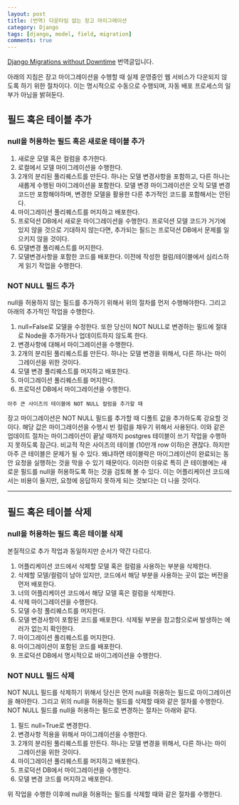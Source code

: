 ```yaml
---
layout: post
title: (번역) 다운타임 없는 장고 마이그레이션
category: Django
tags: [django, model, field, migration]
comments: true
---
```


[Django Migrations without Downtime](https://gist.github.com/majackson/493c3d6d4476914ca9da63f84247407b) 번역글입니다.

아래의 지침은 장고 마이그레이션을 수행할 때 실제 운영중인 웹 서비스가 다운되지 않도록 하기 위한 절차이다.
이는 명시적으로 수동으로 수행되며, 자동 배포 프로세스의 일부가 아님을 밝혀둔다.

## 필드 혹은 테이블 추가

### null을 허용하는 필드 혹은 새로운 테이블 추가
1. 새로운 모델 혹은 컬럼을 추가한다.
2. 로컬에서 모델 마이그레이션을 수행한다.
3. 2개의 분리된 풀리퀘스트를 만든다. 하나는 모델 변경사항을 포함하고, 다른 하나는 새롭게 수행된 마이그레이션을 포함한다. 모델 변경 마이그레이션은 오직 모델 변경 코드만 포함해야하며, 변경한 모델을 활용한 다른 추가적인 코드를 포함해서는 안된다.
4. 마이그레이션 풀리퀘스트를 머지하고 배포한다.
5. 프로덕션 DB에서 새로운 마이그레이션을 수행한다. 프로덕션 모델 코드가 거기에 있지 않을 것으로 기대하지 않는다면, 추가되는 필드는 프로덕션 DB에서 문제를 일으키지 않을 것이다.
6. 모델변경 풀리퀘스트를 머지한다.
7. 모델변경사항을 포함한 코드를 배포한다. 이전에 작성한 컬럼/테이블에서 심리스하게 읽기 작업을 수행한다.

### NOT NULL 필드 추가
null을 허용하지 않는 필드를 추가하기 위해서 위의 절차를 먼저 수행해야한다. 그리고 아래의 추가적인 작업을 수행한다.

1. null=False로 모델을 수정한다. 또한 당신이 NOT NULL로 변경하는 필드에 절대로 Node을 추가하거나 업데이트하지 않도록 한다.
2. 변경사항에 대해서 마이그레이션을 수행한다.
3. 2개의 분리된 풀리퀘스트를 만든다. 하나는 모델 변경을 위해서, 다른 하나는 마이그레이션을 위한 것이다.
4. 모델 변경 풀리퀘스트를 머지하고 배포한다.
5. 마이그레이션 풀리퀘스트를 머지한다.
6. 프로덕션 DB에서 마이그레이션을 수행한다.

`아주 큰 사이즈의 테이블에 NOT NULL 컬럼을 추가할 때`

장고 마이그레이션은 NOT NULL 필드를 추가할 때 디폴트 값을 추가하도록 강요할 것이다. 해당 값은 마이그레이션을 수행시 빈 컬럼을 채우기 위해서 사용된다. 이와 같은 업데이트 절차는 마이그레이션이 끝날 때까지 postgres 테이블이 쓰기 작업을 수행하지 못하도록 잠근다. 비교적 작은 사이즈의 테이블 (10만개 row 이하)은 괜찮다. 하지만 아주 큰 테이블은 문제가 될 수 있다. 왜냐하면 테이블락은 마이그레이션이 완료되는 동안 요청을 실행하는 것을 막을 수 있기 때문이다. 이러한 이유로 특히 큰 테이블에는 새로운 필드를 null을 허용하도록 하는 것을 검토해 볼 수 있다. 이는 어플리케이션 코드에서는 비용이 들지만, 요청에 응답하지 못하게 되는 것보다는 더 나을 것이다.

---

## 필드 혹은 테이블 삭제

### null을 허용하는 필드 혹은 테이블 삭제
본질적으로 추가 작업과 동일하지만 순서가 약간 다르다.

1. 어플리케이션 코드에서 삭제할 모델 혹은 컬럼을 사용하는 부분을 삭제한다.
2. 삭제할 모델/컬럼이 남아 있지만, 코드에서 해당 부분을 사용하는 곳이 없는 버전을 먼저 배포한다.
3. 너의 어플리케이션 코드에서 해당 모델 혹은 컬럼을 삭제한다.
4. 삭제 마이그레이션을 수행한다.
5. 모델 수정 풀리퀘스트를 머지한다.
6. 모델 변경사항이 포함된 코드를 배포한다. 삭제될 부분을 참고함으로써 발생하는 에러가 없는지 확인한다.
7. 마이그레이션 풀리퀘스트를 머지한다.
8. 마이그레이션이 포함된 코드를 배포한다.
9. 프로덕션 DB에서 명시적으로 바이그레이션을 수행한다.

### NOT NULL 필드 삭제
NOT NULL 필드를 삭제하기 위해서 당신은 먼저 null을 허용하는 필드로 마이그레이션을 해아한다. 그리고 위의 null을 허용하는 필드를 삭제할 때와 같은 절차를 수행한다. NOT NULL 필드를 null을 허용하는 필드로 변경하는 절차는 아래와 같다.

1. 필드 null=True로 변경한다.
2. 변경사항 적용을 위해서 마이그레이션을 수행한다.
3. 2개의 분리된 풀리퀘스트를 만든다. 하나는 모델 변경을 위해서, 다른 하나는 마이그레이션을 위한 것이다.
4. 마이그레이션 풀리퀘스트를 머지하고 배포한다.
5. 프로덕션 DB에서 마이그레이션을 수행한다.
6. 모델 변경 코드를 머지하고 배포한다.

위 작업을 수행한 이후에 null을 허용하는 필드를 삭제할 때와 같은 절차를 수행한다.
